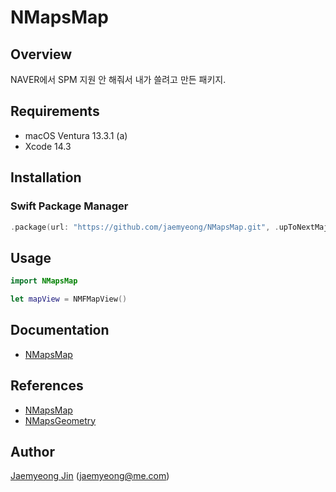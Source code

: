 # NMapsMap

## Overview

NAVER에서 SPM 지원 안 해줘서 내가 쓸려고 만든 패키지.

## Requirements

- macOS Ventura 13.3.1 (a)
- Xcode 14.3

## Installation

### Swift Package Manager

```swift
.package(url: "https://github.com/jaemyeong/NMapsMap.git", .upToNextMajor(from: "3.16.2"))
```

## Usage

```swift
import NMapsMap

let mapView = NMFMapView()
```

## Documentation

- [NMapsMap](https://navermaps.github.io/ios-map-sdk/reference/)

## References

- [NMapsMap](https://github.com/navermaps/NMapsMap)
- [NMapsGeometry](https://github.com/navermaps/NMapsGeometry)

## Author

[Jaemyeong Jin](https://github.com/jaemyeong) ([jaemyeong@me.com](mailto:jaemyeong@me.com))
